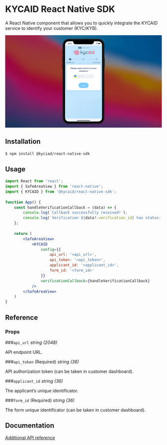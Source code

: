 # KYCAID React Native SDK
A React Native component that allows you to quickly integrate the KYCAID service to identify your customer (KYC/KYB).

![Example of usage KYCAID component](./example/screenshot.png "Screenshot")

## Installation   

```bash
$ npm install @kyciad/react-native-sdk
```
   
## Usage
    
```jsx
import React from 'react';
import { SafeAreaView } from 'react-native';
import { KYCAID } from '@kycaid/react-native-sdk';

function App() {
    const handleVerificationCallback = (data) => {
        console.log(`Callback successfully received!`);
        console.log(`Verification ${data?.verification_id} has status: ${data?.status}`);
    };

    return (
        <SafeAreaView>
            <KYCAID
                config={{
                    api_url: '<api_url>',
                    api_token: '<api_token>', 
                    applicant_id: '<applicant_id>', 
                    form_id: '<form_id>'
                }}
                verificationCallback={handleVerificationCallback}
            />
        </SafeAreaView>
    )
}
```

## Reference
### Props

###`api_url`
*string (2048)*

API endpoint URL.

###`api_token` (Required)
*string (36)*

API authorization token (can be taken in customer dashboard).

###`applicant_id`
*string (36)*

The applicant’s unique identificator.

###`form_id` (Required)
*string (36)*

The form unique identificator (can be taken in customer dashboard).

## Documentation

[Additional API reference](https://www.npmjs.com/package/react-native-create-lib)   
    
   